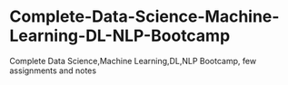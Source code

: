 # Complete-Data-Science-Machine-Learning-DL-NLP-Bootcamp
Complete Data Science,Machine Learning,DL,NLP Bootcamp, few assignments and notes
